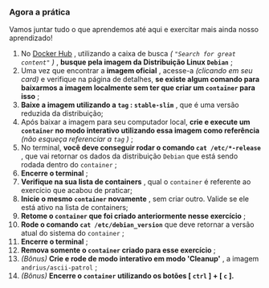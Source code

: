 
### Agora a prática

Vamos juntar tudo o que aprendemos até aqui e exercitar mais ainda nosso aprendizado!

1.  No  [Docker Hub](https://hub.docker.com/search?q=&type=image) , utilizando a caixa de busca  _(  `"Search for great content"`  )_ ,  **busque pela imagem da Distribuição Linux  `Debian`** ;
2.  Uma vez que encontrar a  **imagem oficial** , acesse-a  _(clicando em seu card)_ e verifique na página de detalhes,  **se existe algum comando para baixarmos a imagem localmente sem ter que criar um  `container`  para isso** ;
3.  **Baixe a imagem utilizando a  `tag`  :  `stable-slim`** , que é uma versão reduzida da distribuição;
4.  Após baixar a imagem para seu computador local,  **crie e execute um  `container`  no modo interativo utilizando essa imagem como referência** _(não esqueça referenciar a  `tag`  )_ ;
5.  No terminal,  **você deve conseguir rodar o comando  `cat /etc/*-release`** , que vai retornar os dados da distribuição  `Debian`  que está sendo rodada dentro do  `container`  ;
6.  **Encerre o terminal** ;
7.  **Verifique na sua lista de containers** , qual o  `container`  é referente ao exercício que acabou de praticar;
8.  **Inicie o mesmo  `container`  novamente** , sem criar outro. Valide se ele está ativo na lista de containers;
9.  **Retome o  `container`  que foi criado anteriormente nesse exercício** ;
10.  **Rode o comando  `cat /etc/debian_version`** que deve retornar a versão atual do sistema do  `container`  ;
11.  **Encerre o terminal** ;
12.  **Remova somente o  `container`  criado para esse exercício** ;
13.  _(Bônus)_ **Crie e rode de modo interativo em modo 'Cleanup'** , a imagem  `andrius/ascii-patrol`  ;
14.  _(Bônus)_ **Encerre o  `container`  utilizando os botões [  `ctrl`  ] + [  `c`  ].**
